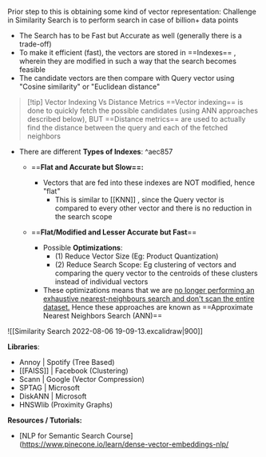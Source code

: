 Prior step to this is obtaining some kind of vector representation:
Challenge in Similarity Search is to perform search in case of billion+ data points
- The Search has to be Fast but Accurate as well (generally there is a trade-off)
- To make it efficient (fast), the vectors are stored in ==Indexes== , wherein they are modified in such a way that the search becomes feasible
- The candidate vectors are then compare with Query vector using "Cosine similarity" or "Euclidean distance"

>[!tip] Vector Indexing Vs Distance Metrics
>==Vector indexing== is done to quickly fetch the possible candidates (using ANN approaches described below), BUT
>==Distance metrics== are used to actually find the distance between the query and each of the fetched neighbors

- There are different **Types of Indexes**: ^aec857
	- ==**Flat and Accurate but Slow==:**
		- Vectors that are fed into these indexes are NOT modified, hence "flat"
			- This is similar to [[KNN]] , since the Query vector is compared to every other vector and there is no reduction in the search scope
			  
	- ==**Flat/Modified and Lesser Accurate but Fast**==
		- Possible **Optimizations**:
			- (1) Reduce Vector Size (Eg: Product Quantization)
			- (2) Reduce Search Scope: Eg clustering of vectors and comparing the query vector to the centroids of these clusters instead of individual vectors
		- These optimizations means that we are <u> no longer performing an exhaustive nearest-neighbours search and don't scan the entire dataset.</u> Hence these approaches are known as ==Approximate Nearest Neighbors Search (ANN)==

 
![[Similarity Search 2022-08-06 19-09-13.excalidraw|900]]


**Libraries**:
- Annoy | Spotify (Tree Based)
- [[FAISS]] | Facebook (Clustering)
- Scann | Google (Vector Compression)
- SPTAG | Microsoft
- DiskANN | Microsoft
- HNSWlib (Proximity Graphs)

**Resources / Tutorials:**
- [NLP for Semantic Search Course](https://www.pinecone.io/learn/dense-vector-embeddings-nlp/